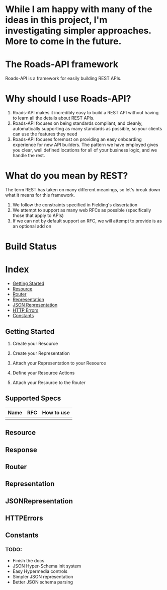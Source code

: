 # While I am happy with many of the ideas in this project, I'm investigating simpler approaches. More to come in the future.

# The Roads-API framework

Roads-API is a framework for easily building REST APIs.

# Why should I use Roads-API?

1. Roads-API makes it incredibly easy to build a REST API without having to learn all the details about REST APIs.
2. Roads-API focuses on being standards compliant, and cleanly, automatically supporting as many standards as possible, so your clients can use the features they need
3. Roads-API focuses foremost on providing an easy onboarding experience for new API builders. The pattern we have employed gives you clear, well defined locations for all of your business logic, and we handle the rest.

# What do you mean by REST?

The term REST has taken on many different meanings, so let's break down what it means for this framework.
1. We follow the constraints specified in Fielding's dissertation
2. We attempt to support as many web RFCs as possible (specifically those that apply to APIs)
3. If we can not by default support an RFC, we will attempt to provide is as an optional add on


# Build Status


# Index

- [Getting Started](#getting-started)
- [Resource](#resource)
- [Router](#router)
- [Representation](#representation)
 - [JSON Representation](#jsonrepresentation)
- [HTTP Errors](#httperrors)
- [Constants](#constants)


## Getting Started

1. Create your Resource

2. Create your Representation

3. Attach your Representation to your Resource

4. Define your Resource Actions

5. Attach your Resource to the Router

## Supported Specs

Name     | RFC      | How to use
---------|----------|------------
         |          |


## Resource

## Response

## Router

## Representation

## JSONRepresentation

## HTTPErrors

## Constants


### TODO:
- Finish the docs
- JSON Hyper-Schema init system
- Easy Hypermedia controls
- Simpler JSON representation
- Better JSON schema parsing
